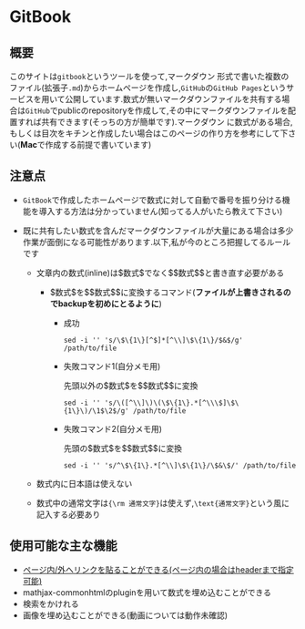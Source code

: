 # GitBook

## 概要

このサイトは`gitbook`というツールを使って,マークダウン 形式で書いた複数のファイル(拡張子`.md`)からホームページを作成し,`GitHub`の`GitHub Pages`というサービスを用いて公開しています.数式が無いマークダウンファイルを共有する場合は`GitHub`でpublicのrepositoryを作成して,その中にマークダウンファイルを配置すれば共有できます(そっちの方が簡単です).マークダウン に数式がある場合,もしくは目次をキチンと作成したい場合はこのページの作り方を参考にして下さい(**Mac**で作成する前提で書いています)

## 注意点

- `GitBook`で作成したホームページで数式に対して自動で番号を振り分ける機能を導入する方法は分かっていません(知ってる人がいたら教えて下さい)

- 既に共有したい数式を含んだマークダウンファイルが大量にある場合は多少作業が面倒になる可能性があります.以下,私が今のところ把握してるルールです

  - 文章内の数式(inline)は\$数式\$でなく\$\$数式\$\$と書き直す必要がある

    - \$数式\$を\$\$数式\$\$に変換するコマンド(**ファイルが上書きされるのでbackupを初めにとるように**)

      - 成功

        `sed -i '' 's/\$\{1\}[^$]*[^\\]\$\{1\}/$&$/g' /path/to/file`

      - 失敗コマンド1(自分メモ用)

        先頭以外の\$数式\$を\$\$数式\$\$に変換

        `sed -i '' 's/\([^\\]\)\(\$\{1\}.*[^\\\$]\$\{1\}\)/\1$\2$/g' /path/to/file`

      - 失敗コマンド2(自分メモ用)

        先頭の\$数式\$を\$\$数式\$\$に変換

        `sed -i '' 's/^\$\{1\}.*[^\\]\$\{1\}/\$&\$/' /path/to/file`

  - 数式内に日本語は使えない

  - 数式中の通常文字は`{\rm 通常文字}`は使えず,`\text{通常文字}`という風に記入する必要あり

    

## 使用可能な主な機能

- [ページ内/外へリンクを貼ることができる(ページ内の場合はheaderまで指定可能)](https://www.garyng.xyz/gtil-gitbook/GitBook/relative-internal-links-in-gitbook.html)
- mathjax-commonhtmlのpluginを用いて数式を埋め込むことができる
- 検索をかけれる
- 画像を埋め込むことができる(動画については動作未確認)






